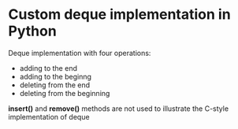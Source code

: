 # Custom deque implementation in Python
Deque implementation with four operations:
- adding to the end
- adding to the beginng
- deleting from the end
- deleting from the beginning

**insert()** and **remove()** methods are not used to illustrate the C-style implementation of deque
